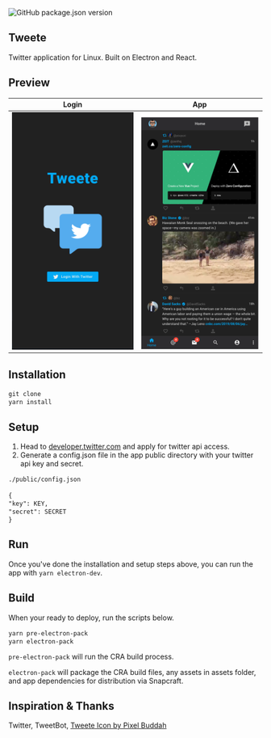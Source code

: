 ![GitHub package.json version](https://img.shields.io/github/package-json/v/vtavarez/Tweete?color=28a745)

## Tweete

Twitter application for Linux. Built on Electron and React.

## Preview

| Login                                | App                                |
| ------------------------------------ | ---------------------------------- |
| ![Tweete Login](./login-preview.png) | ![Tweete Login](./app-preview.png) |

## Installation

```
git clone
yarn install
```

## Setup

1. Head to [developer.twitter.com](https://developer.twitter.com/en/apply-for-access) and apply for twitter api access.
2. Generate a config.json file in the app public directory with your twitter api key and secret.

```
./public/config.json

{
"key": KEY,
"secret": SECRET
}
```

## Run

Once you've done the installation and setup steps above, you can run the app with `yarn electron-dev`.

## Build

When your ready to deploy, run the scripts below.

```
yarn pre-electron-pack
yarn electron-pack
```

`pre-electron-pack` will run the CRA build process.

`electron-pack` will package the CRA build files, any assets in assets folder, and app dependencies for distribution via Snapcraft.

## Inspiration & Thanks

Twitter,
TweetBot,
[Tweete Icon by Pixel Buddah](https://www.flaticon.com/authors/pixel-buddha")
